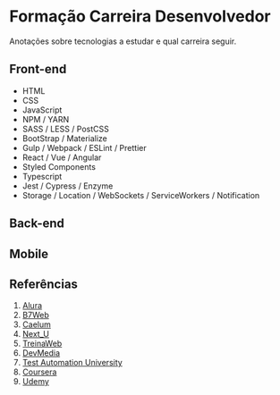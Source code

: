 # Formação Carreira Desenvolvedor
Anotações sobre tecnologias a estudar e qual carreira seguir.

## Front-end
- HTML
- CSS
- JavaScript
- NPM / YARN
- SASS / LESS / PostCSS
- BootStrap / Materialize
- Gulp / Webpack / ESLint / Prettier
- React / Vue / Angular
- Styled Components
- Typescript
- Jest / Cypress / Enzyme
- Storage / Location / WebSockets / ServiceWorkers / Notification

## Back-end

## Mobile

## Referências
1. [Alura](https://www.alura.com.br/formacoes)
2. [B7Web](https://alunos.b7web.com.br/mapa?cat=frontend)
3. [Caelum](https://www.caelum.com.br/resultados?q=formacao#gsc.tab=0&gsc.q=formacao&gsc.page=1)
4. [Next_U](https://www.nextu.com.br/desenvolvimento-web/)
5. [TreinaWeb](https://www.treinaweb.com.br/formacoes)
6. [DevMedia](https://www.devmedia.com.br/busca/?txtsearch=forma%E7%E3o&tipo=15&site=0)
7. [Test Automation University](https://testautomationu.applitools.com/)
8. [Coursera](https://www.coursera.org/search?query=frontend&)
9. [Udemy](https://www.udemy.com/courses/development/)
